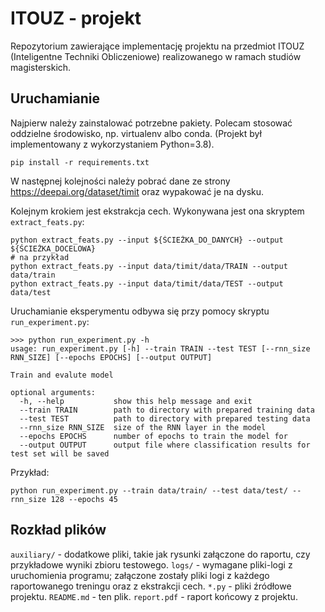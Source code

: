 # ITOUZ - projekt

Repozytorium zawierające implementację projektu na przedmiot ITOUZ (Inteligentne Techniki Obliczeniowe) realizowanego w ramach studiów magisterskich.

## Uruchamianie

Najpierw należy zainstalować potrzebne pakiety. Polecam stosować oddzielne środowisko, np. virtualenv albo conda. (Projekt był implementowany z wykorzystaniem Python=3.8).
```
pip install -r requirements.txt
```

W następnej kolejności należy pobrać dane ze strony https://deepai.org/dataset/timit oraz wypakować je na dysku.

Kolejnym krokiem jest ekstrakcja cech. Wykonywana jest ona skryptem `extract_feats.py`:
```
python extract_feats.py --input ${ŚCIEŻKA_DO_DANYCH} --output ${ŚCIEŻKA_DOCELOWA}
# na przykład
python extract_feats.py --input data/timit/data/TRAIN --output data/train
python extract_feats.py --input data/timit/data/TEST --output data/test
```

Uruchamianie eksperymentu odbywa się przy pomocy skryptu `run_experiment.py`:
```
>>> python run_experiment.py -h
usage: run_experiment.py [-h] --train TRAIN --test TEST [--rnn_size RNN_SIZE] [--epochs EPOCHS] [--output OUTPUT]

Train and evalute model

optional arguments:
  -h, --help           show this help message and exit
  --train TRAIN        path to directory with prepared training data
  --test TEST          path to directory with prepared testing data
  --rnn_size RNN_SIZE  size of the RNN layer in the model
  --epochs EPOCHS      number of epochs to train the model for
  --output OUTPUT      output file where classification results for test set will be saved
```
Przykład:
```
python run_experiment.py --train data/train/ --test data/test/ --rnn_size 128 --epochs 45
```

## Rozkład plików

`auxiliary/` - dodatkowe pliki, takie jak rysunki załączone do raportu, czy przykładowe wyniki zbioru testowego.
`logs/` - wymagane pliki-logi z uruchomienia programu; załączone zostały pliki logi z każdego raportowanego treningu oraz z ekstrakcji cech.
`*.py` - pliki źródłowe projektu.
`README.md` - ten plik.
`report.pdf` - raport końcowy z projektu.
